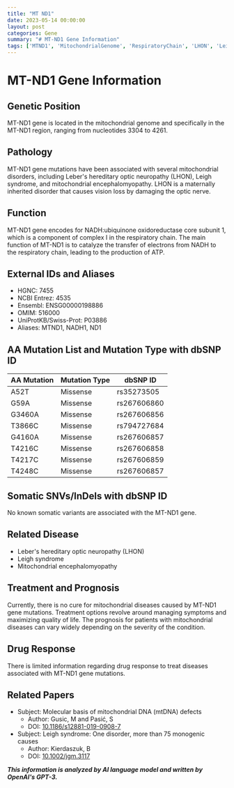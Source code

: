 ```yaml
---
title: "MT ND1"
date: 2023-05-14 00:00:00
layout: post
categories: Gene
summary: "# MT-ND1 Gene Information"
tags: ['MTND1', 'MitochondrialGenome', 'RespiratoryChain', 'LHON', 'LeighSyndrome', 'MitochondrialEncephalomyopathy', 'Mutation', 'Treatment']
---
```


# MT-ND1 Gene Information

## Genetic Position 

MT-ND1 gene is located in the mitochondrial genome and specifically in the MT-ND1 region, ranging from nucleotides 3304 to 4261.

## Pathology 

MT-ND1 gene mutations have been associated with several mitochondrial disorders, including Leber's hereditary optic neuropathy (LHON), Leigh syndrome, and mitochondrial encephalomyopathy. LHON is a maternally inherited disorder that causes vision loss by damaging the optic nerve.

## Function 

MT-ND1 gene encodes for NADH:ubiquinone oxidoreductase core subunit 1, which is a component of complex I in the respiratory chain. The main function of MT-ND1 is to catalyze the transfer of electrons from NADH to the respiratory chain, leading to the production of ATP.

## External IDs and Aliases 

- HGNC: 7455
- NCBI Entrez: 4535
- Ensembl: ENSG00000198886
- OMIM: 516000
- UniProtKB/Swiss-Prot: P03886
- Aliases: MTND1, NADH1, ND1

## AA Mutation List and Mutation Type with dbSNP ID 

|AA Mutation|Mutation Type|dbSNP ID|
|-----------|------------|--------|
|A52T|Missense|rs35273505|
|G59A|Missense|rs267606860|
|G3460A|Missense|rs267606856|
|T3866C|Missense|rs794727684|
|G4160A|Missense|rs267606857|
|T4216C|Missense|rs267606858|
|T4217C|Missense|rs267606859|
|T4248C|Missense|rs267606857|

## Somatic SNVs/InDels with dbSNP ID 

No known somatic variants are associated with the MT-ND1 gene.

## Related Disease 

- Leber's hereditary optic neuropathy (LHON)
- Leigh syndrome
- Mitochondrial encephalomyopathy

## Treatment and Prognosis 

Currently, there is no cure for mitochondrial diseases caused by MT-ND1 gene mutations. Treatment options revolve around managing symptoms and maximizing quality of life. The prognosis for patients with mitochondrial diseases can vary widely depending on the severity of the condition.

## Drug Response 

There is limited information regarding drug response to treat diseases associated with MT-ND1 gene mutations.

## Related Papers 

- Subject: Molecular basis of mitochondrial DNA (mtDNA) defects
  - Author: Gusic, M and Pasić, S
  - DOI: [10.1186/s12881-019-0908-7]([Click](https://doi.org/10.1186/s12881-019-0908-7))
- Subject: Leigh syndrome: One disorder, more than 75 monogenic causes
  - Author: Kierdaszuk, B
  - DOI: [10.1002/jgm.3117]([Click](https://doi.org/10.1002/jgm.3117))

**_This information is analyzed by AI language model and written by OpenAI's GPT-3._**
